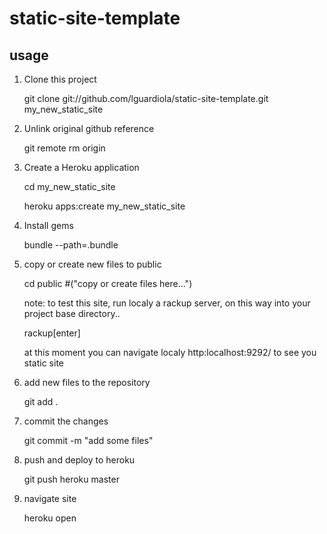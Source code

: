 # static-site-template

## usage

1. Clone this project

    git clone git://github.com/lguardiola/static-site-template.git my_new_static_site

2. Unlink original github reference

    git remote rm origin

3. Create a Heroku application

    cd my_new_static_site

    heroku apps:create my_new_static_site

4. Install gems

    bundle --path=.bundle

5. copy or create new files to public

    cd public #("copy or create files here...")

    note:
      to test this site, run localy a rackup server,
      on this way into your project base directory..

      rackup[enter]

      at this moment you can navigate localy http:localhost:9292/ to see you static site

6. add new files to the repository

    git add .

7. commit the changes

    git commit -m "add some files"

8. push and deploy to heroku

    git push heroku master

7. navigate site

    heroku open
